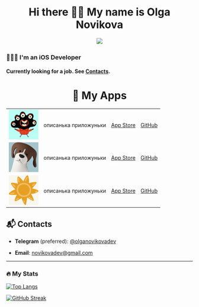 <h1 align="center"> Hi there 👋🏼 My name is Olga Novikova </h1>


<div id="header" align="center">
  <img src="https://media.giphy.com/media/3ov9k1173PdfJWRsoE/giphy.gif" width="200"/>
</div>

### 👩🏻‍💻 I'm an iOS Developer 

#### Currently looking for a job. See [Contacts](#Сontacts).

<h1 align="center"> 📱 My Apps</h1>
<table>
    <tr>
      <td><img src="https://github.com/NovikovaOlga/novikovaolga/blob/main/iconApp/pattern_iconApp.png" width="80px"></td>
      <td> описанька приложуньки </td>
      <td> <a href="https://apps.apple.com/us/app/design-patterns-the-beginning/id6445992650">App Store</a></td>
      <td> <a href="https://apps.apple.com/us/app/design-patterns-the-beginning/id6445992650">GitHub</a></td>
    </tr>
   <td><img src="https://github.com/NovikovaOlga/novikovaolga/blob/main/iconApp/bigParty_iconApp.png" width="80px"></td>
      <td>описанька приложуньки </td>
      <td><a href="https://apps.apple.com/us/app/big-party-ar-игра/id6443662796">App Store</a></td>
      <td> <a href="https://apps.apple.com/us/app/design-patterns-the-beginning/id6445992650">GitHub</a></td>
    </tr>
     <td><img src="https://github.com/NovikovaOlga/novikovaolga/blob/main/iconApp/sunTimer_iconApp.png" width="80px"></td>
      <td>описанька приложуньки </td>
      <td> <a href="https://apps.apple.com/us/app/sun-timer/id1636716597">App Store</a></td>
      <td> <a href="https://apps.apple.com/us/app/design-patterns-the-beginning/id6445992650">GitHub</a></td>
    </tr>
    </table>

## 📬 Contacts

- **Telegram** (preferred): [@olganovikovadev](https://t.me/olganovikovadev)

- **Email**: [novikovadev@gmail.com](mailto:novikovadev@gmail.com)

---

### 🔥 My Stats

[![Top Langs](https://github-readme-stats.vercel.app/api/top-langs/?username=novikovaolga&layout=compact&theme=vision-friendly-dark)](https://github.com/anuraghazra/github-readme-stats)


[![GitHub Streak](http://github-readme-streak-stats.herokuapp.com?user=novikovaolga&theme=highcontrast&border_radius=4&mode=weekly)](https://git.io/streak-stats)
